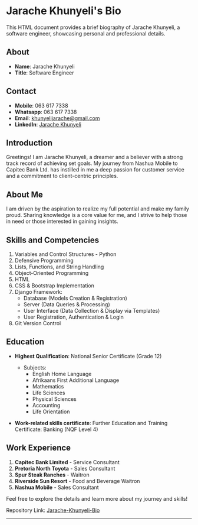# Jarache Khunyeli's Bio

This HTML document provides a brief biography of Jarache Khunyeli, a software engineer, showcasing personal and professional details.

## About

- **Name**: Jarache Khunyeli
- **Title**: Software Engineer

## Contact

- **Mobile**: 063 617 7338
- **Whatsapp**: 063 617 7338
- **Email**: khunyelijarache@gmail.com
- **LinkedIn**: [Jarache Khunyeli](https://www.linkedin.com/in/jarache-khunyeli/)

## Introduction

Greetings! I am Jarache Khunyeli, a dreamer and a believer with a strong track record of achieving set goals. My journey from Nashua Mobile to Capitec Bank Ltd. has instilled in me a deep passion for customer service and a commitment to client-centric principles.

## About Me

I am driven by the aspiration to realize my full potential and make my family proud. Sharing knowledge is a core value for me, and I strive to help those in need or those interested in gaining insights.

## Skills and Competencies

1. Variables and Control Structures - Python
2. Defensive Programming
3. Lists, Functions, and String Handling
4. Object-Oriented Programming
5. HTML
6. CSS & Bootstrap Implementation
7. Django Framework:
   - Database (Models Creation & Registration)
   - Server (Data Queries & Processing)
   - User Interface (Data Collection & Display via Templates)
   - User Registration, Authentication & Login
8. Git Version Control

## Education

- **Highest Qualification**: National Senior Certificate (Grade 12)
  - Subjects:
    - English Home Language
    - Afrikaans First Additional Language
    - Mathematics
    - Life Sciences
    - Physical Sciences
    - Accounting
    - Life Orientation

- **Work-related skills certificate**: Further Education and Training Certificate: Banking (NQF Level 4)

## Work Experience

1. **Capitec Bank Limited** - Service Consultant
2. **Pretoria North Toyota** - Sales Consultant
3. **Spur Steak Ranches** - Waitron
4. **Riverside Sun Resort** - Food and Beverage Waitron
5. **Nashua Mobile** - Sales Consultant

Feel free to explore the details and learn more about my journey and skills!

Repository Link: [Jarache-Khunyeli-Bio](https://github.com/your-username/your-repository)

---
